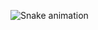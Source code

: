 ![Snake animation](https://github.com/eduardoportella/ca/blob/output/github-contribution-grid-snake.svg)

